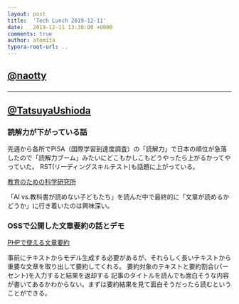 ```yaml
---
layout: post
title:  'Tech Lunch 2019-12-11'
date:   2019-12-11 13:30:00 +0900
comments: true
author: atomita
typora-root-url: ..
---
```


## [@naotty](https://github.com/naotty)

### 

----

## [@TatsuyaUshioda](https://github.com/TatsuyaUshioda)

### 読解力が下がっている話
先週から各所でPISA（国際学習到達度調査）の「読解力」で日本の順位が急落したので「読解力ブーム」みたいにどこもかしこもどうやったら上がるかってやっていた。
RST(リーディングスキルテスト)も話題に上がっている。

[教育のための科学研究所](https://www.s4e.jp/)

「AI vs.教科書が読めない子どもたち」を読んだ中で最終的に「文章が読めるかどうか」に行き着いたのは興味深い。

### OSSで公開した文章要約の話とデモ
[PHPで使える文章要約](https://github.com/TatsuyaUshioda/php-text-summarization)

事前にテキストからモデル生成する必要があるが、それらしく長いテキストから重要な文章を取り出して要約してくれる。
要約対象のテキストと要約割合(パーセント)を入力すると結果を返却する
記事のタイトルを読んでも面白そうな内容が書いてあるかわからない。まずは要約結果を見て面白そうだったら読むということができる。
